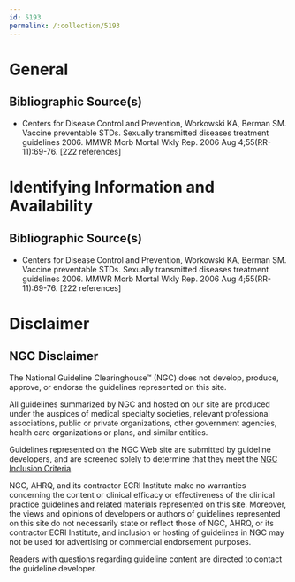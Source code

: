 ```yaml
---
id: 5193
permalink: /:collection/5193
---
```


# General

## Bibliographic Source(s)

- Centers for Disease Control and Prevention, Workowski KA, Berman SM. Vaccine preventable STDs. Sexually transmitted diseases treatment guidelines 2006. MMWR Morb Mortal Wkly Rep. 2006 Aug 4;55(RR-11):69-76. [222 references]

# Identifying Information and Availability

## Bibliographic Source(s)

- Centers for Disease Control and Prevention, Workowski KA, Berman SM. Vaccine preventable STDs. Sexually transmitted diseases treatment guidelines 2006. MMWR Morb Mortal Wkly Rep. 2006 Aug 4;55(RR-11):69-76. [222 references]

# Disclaimer

## NGC Disclaimer

The National Guideline Clearinghouse™ (NGC) does not develop, produce, approve, or endorse the guidelines represented on this site.

All guidelines summarized by NGC and hosted on our site are produced under the auspices of medical specialty societies, relevant professional associations, public or private organizations, other government agencies, health care organizations or plans, and similar entities.

Guidelines represented on the NGC Web site are submitted by guideline developers, and are screened solely to determine that they meet the [NGC Inclusion Criteria](/help-and-about/summaries/inclusion-criteria).

NGC, AHRQ, and its contractor ECRI Institute make no warranties concerning the content or clinical efficacy or effectiveness of the clinical practice guidelines and related materials represented on this site. Moreover, the views and opinions of developers or authors of guidelines represented on this site do not necessarily state or reflect those of NGC, AHRQ, or its contractor ECRI Institute, and inclusion or hosting of guidelines in NGC may not be used for advertising or commercial endorsement purposes.

Readers with questions regarding guideline content are directed to contact the guideline developer.

